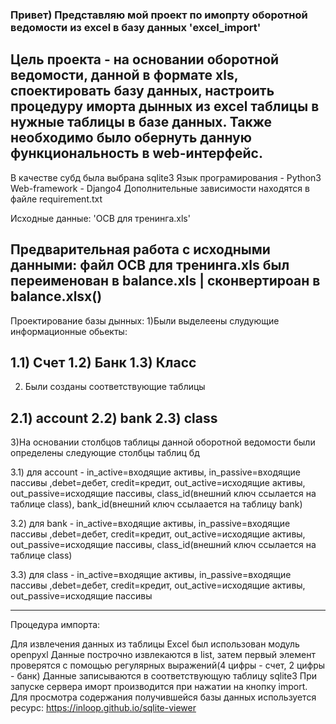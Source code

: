 ### Привет) Представляю мой проект по имопрту оборотной ведомости из excel в базу данных 'excel_import'

Цель проекта - на основании оборотной ведомости, данной в формате xls, споектировать базу данных, 
настроить процедуру иморта дынных из excel таблицы в нужные таблицы в базе данных. Также необходимо было обернуть данную функциональность в web-интерфейс.
---
В качестве субд была выбрана sqlite3
Язык програмирования - Python3
Web-framework - Django4
Дополнительные зависимости находятся в файле requirement.txt

Исходные данные: 'ОСВ для тренинга.xls'

Предварительная работа с исходными данными: файл ОСВ для тренинга.xls был переименован в balance.xls | сконвертироан в balance.xlsx()
---
Проектирование базы дынных:
1)Были выделеены слудующие информационные обьекты:

1.1) Счет
1.2) Банк 
1.3) Класс 
---
2) Были созданы соответствующие таблицы 

2.1) account
2.2) bank
2.3) class
---
3)На основании столбцов таблицы данной оборотной ведомости были определены следующие столбцы таблиц бд

3.1) для account - in_active=входящие активы, in_passive=входящие пассивы ,debet=дебет, credit=кредит,
out_active=исходящие активы, out_passive=исходящие пассивы, class_id(внешний ключ ссылается на таблице class), 
bank_id(внешний ключ ссылаается на таблицу bank)

3.2) для bank - in_active=входящие активы, in_passive=входящие пассивы ,debet=дебет, credit=кредит,
out_active=исходящие активы, out_passive=исходящие пассивы, class_id(внешний ключ ссылается на таблице class)

3.3) для class - in_active=входящие активы, in_passive=входящие пассивы ,debet=дебет, credit=кредит,
out_active=исходящие активы, out_passive=исходящие пассивы

---
Процедура импорта:

Для извлечения данных из таблицы Excel был использован модуль openpyxl
Данные построчно извлекаются в list, затем первый элемент проверятся с помощью регулярных выражений(4 цифры - счет, 2 цифры - банк)
Данные записываются в соответствующую таблицу sqlite3
При запуске сервера иморт производится при нажатии на кнопку import.
Для просмотра содержания получившейся базы данных используется ресурс: https://inloop.github.io/sqlite-viewer


